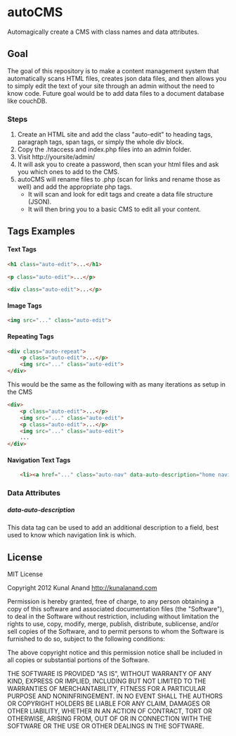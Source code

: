 # autoCMS
Automagically create a CMS with class names and data attributes.

## Goal
The goal of this repository is to make a content management system that automatically scans HTML files, creates json data files, and then allows you to simply edit the text of your site through an admin without the need to know code. Future goal would be to add data files to a document database like couchDB.

### Steps
1. Create an HTML site and add the class "auto-edit" to heading tags, paragraph tags, span tags, or simply the whole div block.
2. Copy the .htaccess and index.php files into an admin folder.
3. Visit http://yoursite/admin/
4. It will ask you to create a password, then scan your html files and ask you which ones to add to the CMS.
5. autoCMS will rename files to .php (scan for links and rename those as well) and add the appropriate php tags.
    * It will scan and look for edit tags and create a data file structure (JSON).
    * It will then bring you to a basic CMS to edit all your content.
    
## Tags Examples

#### Text Tags

```HTML
<h1 class="auto-edit">...</h1>

<p class="auto-edit">...</p>

<div class="auto-edit">...</p>
```

#### Image Tags

```HTML
<img src="..." class="auto-edit">
```

#### Repeating Tags

```HTML
<div class="auto-repeat">
    <p class="auto-edit">...</p>
    <img src="..." class="auto-edit">
</div>
```

This would be the same as the following with as many iterations as setup in the CMS

```HTML
<div>
    <p class="auto-edit">...</p>
    <img src="..." class="auto-edit">
    <p class="auto-edit">...</p>
    <img src="..." class="auto-edit">
    ...
</div>
```

#### Navigation Text Tags

```HTML
    <li><a href="..." class="auto-nav" data-auto-description="home navigation">...</a>
```

### Data Attributes

##### data-auto-description

This data tag can be used to add an additional description to a field, best used to know which navigation link is which.


## License

MIT License

Copyright 2012 Kunal Anand http://kunalanand.com

Permission is hereby granted, free of charge, to any person obtaining
a copy of this software and associated documentation files (the
"Software"), to deal in the Software without restriction, including
without limitation the rights to use, copy, modify, merge, publish,
distribute, sublicense, and/or sell copies of the Software, and to
permit persons to whom the Software is furnished to do so, subject to
the following conditions:

The above copyright notice and this permission notice shall be
included in all copies or substantial portions of the Software.

THE SOFTWARE IS PROVIDED "AS IS", WITHOUT WARRANTY OF ANY KIND,
EXPRESS OR IMPLIED, INCLUDING BUT NOT LIMITED TO THE WARRANTIES OF
MERCHANTABILITY, FITNESS FOR A PARTICULAR PURPOSE AND
NONINFRINGEMENT. IN NO EVENT SHALL THE AUTHORS OR COPYRIGHT HOLDERS BE
LIABLE FOR ANY CLAIM, DAMAGES OR OTHER LIABILITY, WHETHER IN AN ACTION
OF CONTRACT, TORT OR OTHERWISE, ARISING FROM, OUT OF OR IN CONNECTION
WITH THE SOFTWARE OR THE USE OR OTHER DEALINGS IN THE SOFTWARE.